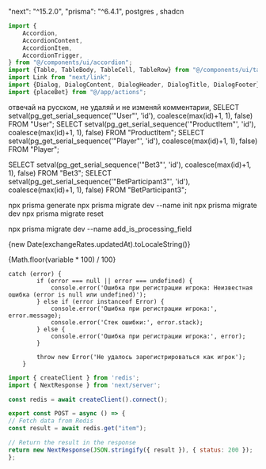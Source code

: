"next": "^15.2.0",   "prisma": "^6.4.1",  postgres , shadcn
```js
import {
    Accordion,
    AccordionContent,
    AccordionItem,
    AccordionTrigger,
} from "@/components/ui/accordion";
import {Table, TableBody, TableCell, TableRow} from "@/components/ui/table";
import Link from "next/link";
import {Dialog, DialogContent, DialogHeader, DialogTitle, DialogFooter} from "@/components/ui/dialog"; // Импортируем компоненты диалогового окна
import {placeBet} from "@/app/actions";
```


отвечай на русском, не удаляй и не изменяй комментарии,
SELECT setval(pg_get_serial_sequence('"User"', 'id'), coalesce(max(id)+1, 1), false) FROM "User";
SELECT setval(pg_get_serial_sequence('"ProductItem"', 'id'), coalesce(max(id)+1, 1), false) FROM "ProductItem";
SELECT setval(pg_get_serial_sequence('"Player"', 'id'), coalesce(max(id)+1, 1), false) FROM "Player";



SELECT setval(pg_get_serial_sequence('"Bet3"', 'id'), coalesce(max(id)+1, 1), false) FROM "Bet3";
SELECT setval(pg_get_serial_sequence('"BetParticipant3"', 'id'), coalesce(max(id)+1, 1), false) FROM "BetParticipant3";


npx prisma generate
npx prisma migrate dev --name init
npx prisma migrate dev
npx prisma migrate reset

npx prisma migrate dev --name add_is_processing_field

{new Date(exchangeRates.updatedAt).toLocaleString()}

{Math.floor(variable * 100) / 100}


```
catch (error) {
        if (error === null || error === undefined) {
            console.error('Ошибка при регистрации игрока: Неизвестная ошибка (error is null или undefined)');
        } else if (error instanceof Error) {
            console.error('Ошибка при регистрации игрока:', error.message);
            console.error('Стек ошибки:', error.stack);
        } else {
            console.error('Ошибка при регистрации игрока:', error);
        }

        throw new Error('Не удалось зарегистрироваться как игрок');
    }
```


```js
import { createClient } from 'redis';
import { NextResponse } from 'next/server';

const redis = await createClient().connect();

export const POST = async () => {
// Fetch data from Redis
const result = await redis.get("item");

// Return the result in the response
return new NextResponse(JSON.stringify({ result }), { status: 200 });
};
```